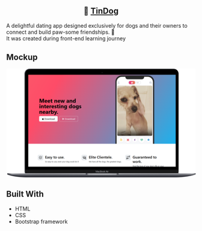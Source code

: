 <h2 align="center">
💌 <a href="https://alexandradanca.github.io/TinDog/" target="_blank">TinDog</a>
</h2>

<p>A delightful dating app designed exclusively for dogs and their owners to connect and build paw-some friendships. 💌 </br>It was created during front-end learning journey</p>

<h2>Mockup</h2>
<div align="center"> 
  <img alt="Demo" src="./images/readme-1.png" />
</div>

## Built With
- HTML
- CSS
- Bootstrap framework 


